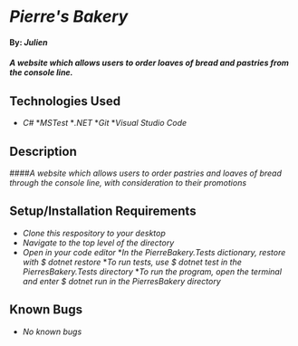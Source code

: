 # _Pierre's Bakery_

#### By: _**Julien**_

#### _A website which allows users to order loaves of bread and pastries from the console line._


## Technologies Used

* _C#_
*_MSTest_
*_.NET_
*_Git_
*_Visual Studio Code_

## Description
####_A website which allows users to order pastries and loaves of bread through the console line, with consideration to their promotions_

## Setup/Installation Requirements
* _Clone this respository to your desktop_
* _Navigate to the top level of the directory_
* _Open in your code editor_
*_In the PierreBakery.Tests dictionary, restore with $ dotnet restore_
*_To run tests, use $ dotnet test in the PierresBakery.Tests directory_
*_To run the program, open the terminal and enter $ dotnet run in the PierresBakery directory_


## Known Bugs

* _No known bugs_
